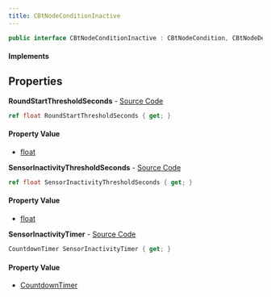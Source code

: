 ```yaml
---
title: CBtNodeConditionInactive
---
```


```csharp
public interface CBtNodeConditionInactive : CBtNodeCondition, CBtNodeDecorator, CBtNode, ISchemaClass<CBtNode>, ISchemaClass<CBtNodeDecorator>, ISchemaClass<CBtNodeCondition>, ISchemaClass<CBtNodeConditionInactive>, ISchemaField, ISchemaClass, INativeHandle
```

#### Implements

## Properties

**RoundStartThresholdSeconds** - [Source Code](https://github.com/swiftly-solution/swiftlys2/blob/master/managed/src/SwiftlyS2.Generated/Schemas/Interfaces/CBtNodeConditionInactive.cs#L16)

```csharp
ref float RoundStartThresholdSeconds { get; }
```

#### Property Value

- [float](https://learn.microsoft.com/dotnet/api/system.single)

**SensorInactivityThresholdSeconds** - [Source Code](https://github.com/swiftly-solution/swiftlys2/blob/master/managed/src/SwiftlyS2.Generated/Schemas/Interfaces/CBtNodeConditionInactive.cs#L18)

```csharp
ref float SensorInactivityThresholdSeconds { get; }
```

#### Property Value

- [float](https://learn.microsoft.com/dotnet/api/system.single)

**SensorInactivityTimer** - [Source Code](https://github.com/swiftly-solution/swiftlys2/blob/master/managed/src/SwiftlyS2.Generated/Schemas/Interfaces/CBtNodeConditionInactive.cs#L20)

```csharp
CountdownTimer SensorInactivityTimer { get; }
```

#### Property Value

- [CountdownTimer](/docs/api/shared/schemadefinitions/countdowntimer)

